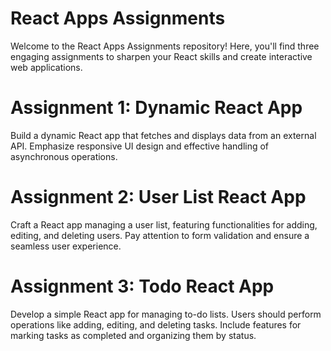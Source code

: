 # React Apps Assignments
Welcome to the React Apps Assignments repository! Here, you'll find three engaging assignments to sharpen your React skills and create interactive web applications.

# Assignment 1: Dynamic React App
Build a dynamic React app that fetches and displays data from an external API. Emphasize responsive UI design and effective handling of asynchronous operations.

# Assignment 2: User List React App
Craft a React app managing a user list, featuring functionalities for adding, editing, and deleting users. Pay attention to form validation and ensure a seamless user experience.

# Assignment 3: Todo React App
Develop a simple React app for managing to-do lists. Users should perform operations like adding, editing, and deleting tasks. Include features for marking tasks as completed and organizing them by status.


